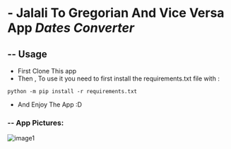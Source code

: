 # - Jalali To Gregorian And Vice Versa App *Dates Converter*
##  -- Usage
- First Clone This app 
- Then , To use it you need to first install the requirements.txt file with :
```
python -m pip install -r requirements.txt
```
- And Enjoy The App :D

### -- App Pictures:
![image1](https://github.com/SepehrRasouli/SimpleAndShortPrograms/tree/main/Dates-Converter/ScreenShot.jpg?raw=true)
